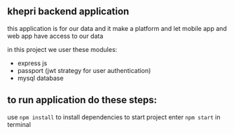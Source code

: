 ## khepri backend application

this application is for our data and it make a platform and let mobile app and web app have access to our data

in this project we user these modules:
* express js
* passport (jwt strategy for user authentication)
* mysql database

## to run application do these steps:
use `npm install` to install dependencies
to start project enter `npm start` in terminal
